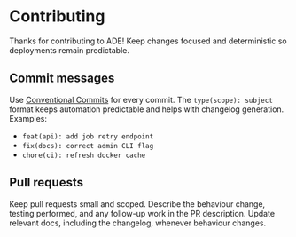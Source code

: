 # Contributing

Thanks for contributing to ADE! Keep changes focused and deterministic so deployments remain predictable.

## Commit messages

Use [Conventional Commits](https://www.conventionalcommits.org/en/v1.0.0/) for every commit. The `type(scope): subject` format keeps automation predictable and helps with changelog generation. Examples:

- `feat(api): add job retry endpoint`
- `fix(docs): correct admin CLI flag`
- `chore(ci): refresh docker cache`

## Pull requests

Keep pull requests small and scoped. Describe the behaviour change, testing performed, and any follow-up work in the PR description. Update relevant docs, including the changelog, whenever behaviour changes.
